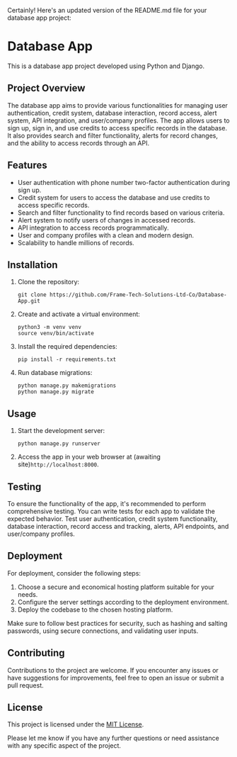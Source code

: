 Certainly! Here's an updated version of the README.md file for your database app project:

# Database App

This is a database app project developed using Python and Django.

## Project Overview

The database app aims to provide various functionalities for managing user authentication, credit system, database interaction, record access, alert system, API integration, and user/company profiles. The app allows users to sign up, sign in, and use credits to access specific records in the database. It also provides search and filter functionality, alerts for record changes, and the ability to access records through an API.

## Features

- User authentication with phone number two-factor authentication during sign up.
- Credit system for users to access the database and use credits to access specific records.
- Search and filter functionality to find records based on various criteria.
- Alert system to notify users of changes in accessed records.
- API integration to access records programmatically.
- User and company profiles with a clean and modern design.
- Scalability to handle millions of records.

## Installation

1. Clone the repository:
   ```
   git clone https://github.com/Frame-Tech-Solutions-Ltd-Co/Database-App.git
   ```

2. Create and activate a virtual environment:
   ```
   python3 -m venv venv
   source venv/bin/activate
   ```

3. Install the required dependencies:
   ```
   pip install -r requirements.txt
   ```

4. Run database migrations:
   ```
   python manage.py makemigrations
   python manage.py migrate
   ```

## Usage

1. Start the development server:
   ```
   python manage.py runserver
   ```

2. Access the app in your web browser at (awaiting site)`http://localhost:8000`.

## Testing

To ensure the functionality of the app, it's recommended to perform comprehensive testing. You can write tests for each app to validate the expected behavior. Test user authentication, credit system functionality, database interaction, record access and tracking, alerts, API endpoints, and user/company profiles.

## Deployment

For deployment, consider the following steps:

1. Choose a secure and economical hosting platform suitable for your needs.
2. Configure the server settings according to the deployment environment.
3. Deploy the codebase to the chosen hosting platform.

Make sure to follow best practices for security, such as hashing and salting passwords, using secure connections, and validating user inputs.

## Contributing

Contributions to the project are welcome. If you encounter any issues or have suggestions for improvements, feel free to open an issue or submit a pull request.

## License

This project is licensed under the [MIT License](LICENSE).

Please let me know if you have any further questions or need assistance with any specific aspect of the project.